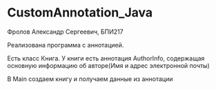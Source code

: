# CustomAnnotation_Java

Фролов Александр Сергеевич, БПИ217

Реализована программа с аннотацией.

Есть класс Книга. У книги есть аннотация AuthorInfo, содержащая основную информацию об авторе(Имя и адрес электронной почты)

В Main создаем книгу и получаем данные из аннотации
